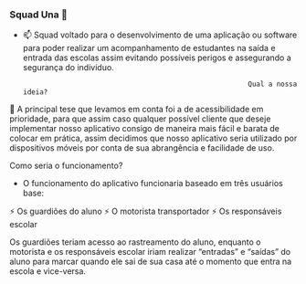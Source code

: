 ### Squad Una 👋


- 📫 Squad voltado para o desenvolvimento de uma aplicação ou software para poder realizar um acompanhamento de estudantes na saída e entrada das escolas assim evitando possíveis perigos e assegurando a segurança do indivíduo.


                                                             Qual a nossa ideia?
💬 A principal tese que levamos em conta foi a de acessibilidade em prioridade, para que assim caso qualquer possível cliente que deseje implementar nosso aplicativo consigo de maneira mais fácil e barata de colocar em prática, assim decidimos que nosso aplicativo seria utilizado por dispositivos móveis por conta de sua abrangência e facilidade de uso.

Como seria o funcionamento?

- O funcionamento do aplicativo funcionaria baseado em três usuários base: 

⚡ Os guardiões do aluno
⚡ O motorista transportador
⚡ Os responsáveis escolar

Os guardiões teriam acesso ao rastreamento do aluno, enquanto o motorista e os responsáveis escolar iriam realizar “entradas” e “saídas” do aluno para marcar quando ele sai de sua casa até o momento que entra na escola e vice-versa.

